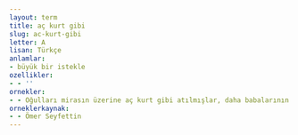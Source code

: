```yaml
---
layout: term
title: aç kurt gibi
slug: ac-kurt-gibi
letter: A
lisan: Türkçe
anlamlar:
- büyük bir istekle
ozellikler:
- - ''
ornekler:
- - Oğulları mirasın üzerine aç kurt gibi atılmışlar, daha babalarının toprağı kurumadan gürültülü bir kavga çıkarmışlardı.
orneklerkaynak:
- - Ömer Seyfettin
---
```

